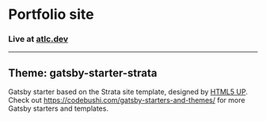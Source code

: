# Portfolio site

### Live at [atlc.dev](https://atlc.dev)

---

## Theme: gatsby-starter-strata

Gatsby starter based on the Strata site template, designed by [HTML5 UP](https://html5up.net/strata). Check out https://codebushi.com/gatsby-starters-and-themes/ for more Gatsby starters and templates.